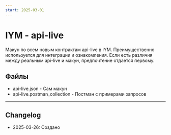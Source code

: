 ```yaml
---
start: 2025-03-01
---
```

# IYM - api-live
Макун по всем новым контрактам api-live в IYM. Преимущественно используется для интеграции и ознакомления. Если есть различия между реальным api-live и макун, предпочтение отдается первому.

## Файлы
- api-live.json - Сам макун
- api-live.postman_collection - Постман с примерами запросов

---

## Changelog
- 2025-03-26: Создано
